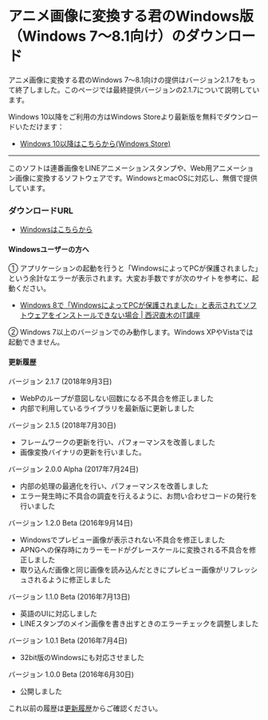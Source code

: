 # アニメ画像に変換する君のWindows版（Windows 7〜8.1向け）のダウンロード

アニメ画像に変換する君のWindows 7〜8.1向けの提供はバージョン2.1.7をもって終了しました。このページでは最終提供バージョンの2.1.7について説明しています。

Windows 10以降をご利用の方はWindows Storeより最新版を無料でダウンロードいただけます：

- [Windows 10以降はこちらから(Windows Store)](https://www.microsoft.com/ja-jp/p/%E3%82%A2%E3%83%8B%E3%83%A1%E7%94%BB%E5%83%8F%E3%81%AB%E5%A4%89%E6%8F%9B%E3%81%99%E3%82%8B%E5%90%9B/9n36kvc52st9)

----

このソフトは連番画像をLINEアニメーションスタンプや、Web用アニメーション画像に変換するソフトウェアです。WindowsとmacOSに対応し、無償で提供しています。

### ダウンロードURL

- [Windowsはこちらから](https://github.com/ics-creative/160609_animation-image-generator/releases/download/release-2.1.7/Software-Win.zip)


#### Windowsユーザーの方へ

① アプリケーションの起動を行うと「WindowsによってPCが保護されました」という余計なエラーが表示されます。大変お手数ですが次のサイトを参考に、起動ください。

- [Windows 8で「WindowsによってPCが保護されました」と表示されてソフトウェアをインストールできない場合 | 西沢直木のIT講座](http://www.nishi2002.com/4577.html)

② Windows 7以上のバージョンでのみ動作します。Windows XPやVistaでは起動できません。

#### 更新履歴

バージョン 2.1.7 (2018年9月3日)

- WebPのループが意図しない回数になる不具合を修正しました
- 内部で利用しているライブラリを最新版に更新しました

バージョン 2.1.5 (2018年7月30日)

- フレームワークの更新を行い、パフォーマンスを改善しました
- 画像変換バイナリの更新を行いました。

バージョン 2.0.0 Alpha (2017年7月24日)

- 内部の処理の最適化を行い、パフォーマンスを改善しました
- エラー発生時に不具合の調査を行えるように、お問い合わせコードの発行を行いました

バージョン 1.2.0 Beta (2016年9月14日)

- Windowsでプレビュー画像が表示されない不具合を修正しました
- APNGへの保存時にカラーモードがグレースケールに変換される不具合を修正しました
- 取り込んだ画像と同じ画像を読み込んだときにプレビュー画像がリフレッシュされるように修正しました

バージョン 1.1.0 Beta (2016年7月13日)

- 英語のUIに対応しました
- LINEスタンプのメイン画像を書き出すときのエラーチェックを調整しました

バージョン 1.0.1 Beta (2016年7月4日)

- 32bit版のWindowsにも対応させました

バージョン 1.0.0 Beta (2016年6月30日)

- 公開しました

これ以前の履歴は[更新履歴](Change_Log.md)からご確認ください。
